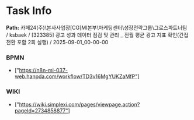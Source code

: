 # Task Info

**Path:** 카페24(주)\본사사업장\[CG]MI본부\마케팅센터\성장전략그룹\그로스파트너팀 / ksbaek / [323385] 광고 성과 데이터 점검 및 관리 _ 전월 평균 광고 지표 확인(간접전환 포함 2회 실행) / 2025-09-01_00-00-00

### BPMN
- ["https://n8n-mi-037-web.hanpda.com/workflow/TD3v16MgYUKZaMfP"]

### WIKI
- ["https://wiki.simplexi.com/pages/viewpage.action?pageId=2734858877"]

